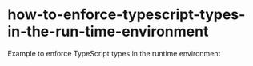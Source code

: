 # how-to-enforce-typescript-types-in-the-run-time-environment
Example to enforce TypeScript types in the runtime environment
